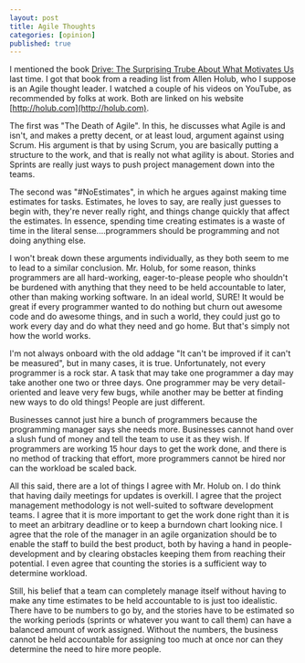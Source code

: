```yaml
---
layout: post
title: Agile Thoughts
categories: [opinion]
published: true
---
```


I mentioned the book [Drive: The Surprising Trube About What Motivates Us](http://amzn.to/2A9OMTm) last time.   I got that book from a reading list from Allen Holub, who I suppose is an Agile thought leader. I watched a couple of his videos on YouTube, as recommended by folks at work.  Both are linked on his website [http://holub.com](http://holub.com). 

The first was "The Death of Agile".  In this, he discusses what Agile is and isn't, and makes a pretty decent, or at least loud, argument against using Scrum. His argument is that by using Scrum, you are basically putting a structure to the work, and that is really not what agility is about.  Stories and Sprints are really just ways to push project management down into the teams.

The second was "#NoEstimates", in which he argues against making time estimates for tasks.  Estimates, he loves to say, are really just guesses to begin with, they're never really right, and things change quickly that affect the estimates.  In essence, spending time creating estimates is a waste of time in the literal sense....programmers should be programming and not doing anything else.

I won't break down these arguments individually, as they both seem to me to lead to a similar conclusion.  Mr. Holub, for some reason, thinks programmers are all hard-working, eager-to-please people who shouldn't be burdened with anything that they need to be held accountable to later, other than making working software.   In an ideal world, SURE!  It would be great if every programmer wanted to do nothing but churn out awesome code and do awesome things, and in such a world, they could just go to work every day and do what they need and go home.  But that's simply not how the world works.

I'm not always onboard with the old addage "It can't be improved if it can't be measured", but in many cases, it is true.  Unfortunately, not every programmer is a rock star.  A task that may take one programmer a day may take another one two or three days.  One programmer may be very detail-oriented and leave very few bugs, while another may be better at finding new ways to do old things!  People are just different.  

Businesses cannot just hire a bunch of programmers because the programming manager says she needs more.  Businesses cannot hand over a slush fund of money and tell the team to use it as they wish.  If programmers are working 15 hour days to get the work done, and there is no method of tracking that effort, more programmers cannot be hired nor can the workload be scaled back.  

All this said, there are a lot of things I agree with Mr. Holub on.  I do think that having daily meetings for updates is overkill.  I agree that the project management methodology is not well-suited to software development teams.  I agree that it is more important to get the work done right than it is to meet an arbitrary deadline or to keep a burndown chart looking nice.  I agree that the role of the manager in an agile organization should be to enable the staff to build the best product, both by having a hand in people-development and by clearing obstacles keeping them from reaching their potential.  I even agree that counting the stories is a sufficient way to determine workload. 

Still, his belief that a team can completely manage itself without having to make any time estimates to be held accountable to is just too idealistic. There have to be numbers to go by, and the stories have to be estimated so the working periods (sprints or whatever you want to call them) can have a balanced amount of work assigned. Without the numbers, the business cannot be held accountable for assigning too much at once nor can they determine the need to hire more people.